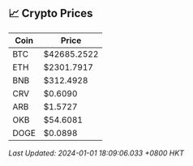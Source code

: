 ## 📈 Crypto Prices

| Coin | Price |
| ---- | ----- |
| BTC | $42685.2522 |
| ETH | $2301.7917 |
| BNB | $312.4928 |
| CRV | $0.6090 |
| ARB | $1.5727 |
| OKB | $54.6081 |
| DOGE | $0.0898 |

_Last Updated: 2024-01-01 18:09:06.033 +0800 HKT_